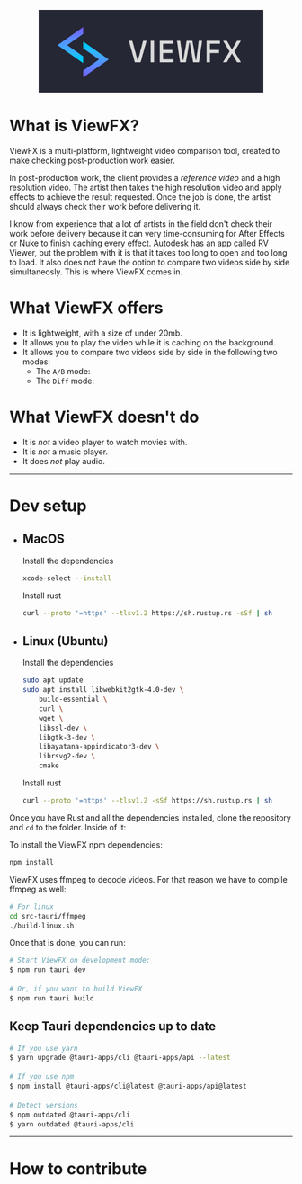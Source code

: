 <p align="center">
  <img src="public/ViewFX-logo.jpg" alt="ViewFX Logo" width="400"/>
</p>

# What is ViewFX?

ViewFX is a multi-platform, lightweight video comparison tool, created to make checking post-production work easier. 

In post-production work, the client provides a *reference video* and a high resolution video. The artist then takes the high resolution video and apply effects to achieve the result requested. Once the job is done, the artist should always check their work before delivering it. 

I know from experience that a lot of artists in the field don't check their work before delivery because it can very time-consuming for After Effects or Nuke to finish caching every effect. Autodesk has an app called RV Viewer, but the problem with it is that it takes too long to open and too long to load. It also does not have the option to compare two videos side by side simultaneosly. This is where ViewFX comes in. 

# What ViewFX offers

- It is lightweight, with a size of under 20mb.
- It allows you to play the video while it is caching on the background.
- It allows you to compare two videos side by side in the following two modes:
    - The `A/B` mode:
    - The `Diff` mode:

# What ViewFX doesn't do

- It is *not* a video player to watch movies with.
- It is *not* a music player.
- It does *not* play audio.

---

# Dev setup

* ## MacOS

    Install the dependencies 
    ```bash
    xcode-select --install
    ```

    Install rust
    ```bash
    curl --proto '=https' --tlsv1.2 https://sh.rustup.rs -sSf | sh
    ```

* ## Linux (Ubuntu)

    Install the dependencies
    ```bash
    sudo apt update
    sudo apt install libwebkit2gtk-4.0-dev \
        build-essential \
        curl \
        wget \
        libssl-dev \
        libgtk-3-dev \
        libayatana-appindicator3-dev \
        librsvg2-dev \
        cmake
    ```

    Install rust
    ```bash
    curl --proto '=https' --tlsv1.2 -sSf https://sh.rustup.rs | sh
    ```

Once you have Rust and all the dependencies installed, clone the repository and `cd` to the folder. Inside of it:

To install the ViewFX npm dependencies:
```bash
npm install
```

ViewFX uses ffmpeg to decode videos. For that reason we have to compile ffmpeg as well:

```bash
# For linux
cd src-tauri/ffmpeg
./build-linux.sh
```

Once that is done, you can run:

```bash
# Start ViewFX on development mode:
$ npm run tauri dev

# Or, if you want to build ViewFX
$ npm run tauri build
```

## Keep Tauri dependencies up to date

```bash
# If you use yarn
$ yarn upgrade @tauri-apps/cli @tauri-apps/api --latest

# If you use npm
$ npm install @tauri-apps/cli@latest @tauri-apps/api@latest

# Detect versions
$ npm outdated @tauri-apps/cli
$ yarn outdated @tauri-apps/cli
```

---

# How to contribute
